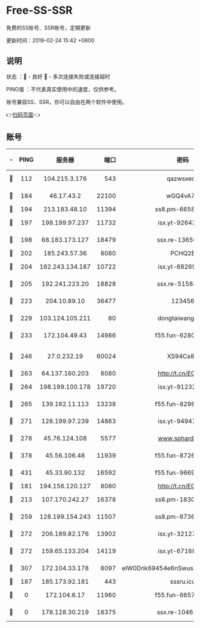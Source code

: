 # Free-SS-SSR

免费的SS账号、SSR账号，定期更新

更新时间：2019-02-24 15:42 +0800

## 说明

状态     ：🙂 - 良好 🙁 - 多次连接失败或连接超时

PING值   ：不代表真实使用中的速度，仅供参考。

账号兼容SS、SSR，你可以自由在两个软件中使用。

👉[扫码页面](https://liesauer.github.io/free-ss-ssr.github.io/)👈

## 账号

|-|PING|服务器|端口|密码|加密方式|区域|
|:----:|:----:|:-----:|-----:|:----:|:----:|:----:|
|🙂|112|104.215.3.176|543|qazwsxedc|aes-256-gcm|JP|
|🙂|184|46.17.43.2|22100|wGQ4vA7D|aes-256-gcm|RU|
|🙂|194|213.183.48.10|11394|ss8.pm-66583704|rc4-md5|RU|
|🙂|197|198.199.97.237|11732|isx.yt-92643229|aes-256-cfb|US|
|🙂|198|68.183.173.127|18479|ssx.re-13656982|aes-256-cfb|US|
|🙂|202|185.243.57.36|8080|PCHQ2E|rc4-md5|US|
|🙂|204|162.243.134.187|10722|isx.yt-68269758|aes-256-cfb|US|
|🙂|205|192.241.223.20|18828|ssx.re-51584753|aes-256-cfb|US|
|🙂|223|204.10.89.10|36477|123456|aes-256-cfb|US|
|🙂|229|103.124.105.211|80|dongtaiwang.com|aes-256-cfb|US|
|🙂|233|172.104.49.43|14986|f55.fun-62809242|aes-256-cfb|SG|
|🙂|246|27.0.232.19|60024|XS94Ca8K|xchacha20-ietf-poly1305|HK|
|🙂|263|64.137.160.203|8080|http://t.cn/EGJIyrl|rc4-md5|CA|
|🙂|264|198.199.100.178|19720|isx.yt-91232845|aes-256-cfb|US|
|🙂|265|139.162.11.113|13238|f55.fun-82987043|aes-256-cfb|SG|
|🙂|271|128.199.97.239|14863|isx.yt-94947792|aes-256-cfb|SG|
|🙂|278|45.76.124.108|5577|www.sphard.com|aes-256-cfb|AU|
|🙂|378|45.56.106.48|11939|f55.fun-87263738|aes-256-cfb|US|
|🙂|431|45.33.90.132|16592|f55.fun-96694755|aes-256-cfb|US|
|🙂|181|194.156.120.127|8080|http://t.cn/EGJIyrl|rc4-md5|RU|
|🙂|213|107.170.242.27|16378|ss8.pm-18305798|aes-256-cfb|US|
|🙂|259|128.199.154.243|11507|ss8.pm-87365089|aes-256-cfb|SG|
|🙂|272|206.189.82.176|13902|isx.yt-32127764|aes-256-cfb|SG|
|🙂|272|159.65.133.204|14119|isx.yt-67168990|aes-256-cfb|SG|
|🙂|307|172.104.33.178|8097|eIW0Dnk69454e6nSwuspv9DmS201tQ0D|aes-256-cfb|SG|
|🙁|187|185.173.92.181|443|sssru.icu|rc4-md5|RU|
|🙁|0|172.104.6.17|11960|f55.fun-66579166|aes-256-cfb|US|
|🙁|0|178.128.30.219|18375|ssx.re-10465888|aes-256-cfb|SG|
